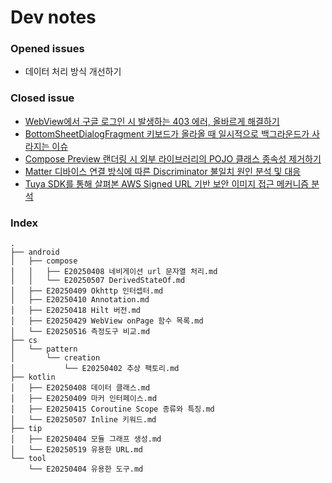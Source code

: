 # Dev notes    
### Opened issues
- 데이터 처리 방식 개선하기

### Closed issue
- [WebView에서 구글 로그인 시 발생하는 403 에러, 올바르게 해결하기](https://github.com/pachuho/dev-notes/issues/6)
- [BottomSheetDialogFragment 키보드가 올라올 때 일시적으로 백그라운드가 사라지는 이슈](https://github.com/pachuho/dev-notes/issues/4)
- [Compose Preview 랜더링 시 외부 라이브러리의 POJO 클래스 종속성 제거하기](https://github.com/pachuho/dev-notes/issues/3)
- [Matter 디바이스 연결 방식에 따른 Discriminator 불일치 원인 분석 및 대응](https://github.com/pachuho/dev-notes/issues/2)
- [Tuya SDK를 통해 살펴본 AWS Signed URL 기반 보안 이미지 접근 메커니즘 분석](https://github.com/pachuho/dev-notes/issues/1)
### Index
    .
    ├── android
    │   ├── compose
    │   │   ├── E20250408 네비게이션 url 문자열 처리.md
    │   │   └── E20250507 DerivedStateOf.md
    │   ├── E20250409 Okhttp 인터셉터.md
    │   ├── E20250410 Annotation.md
    │   ├── E20250418 Hilt 버전.md
    │   ├── E20250429 WebView onPage 함수 목록.md
    │   └── E20250516 측정도구 비교.md
    ├── cs
    │   └── pattern
    │       └── creation
    │           └── E20250402 추상 팩토리.md
    ├── kotlin
    │   ├── E20250408 데이터 클래스.md
    │   ├── E20250409 마커 인터페이스.md
    │   ├── E20250415 Coroutine Scope 종류와 특징.md
    │   └── E20250507 Inline 키워드.md
    ├── tip
    │   ├── E20250404 모듈 그래프 생성.md
    │   └── E20250519 유용한 URL.md
    └── tool
        └── E20250404 유용한 도구.md
